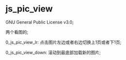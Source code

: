 # js_pic_view

GNU General Public License v3.0;

两个看图的;

0_js_pic_view_lr: 点击图片左边或者右边切换上1页或者下1页;

0_js_pic_view_down: 滚动到最底部加载新的图片;

